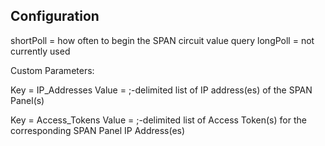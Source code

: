## Configuration

shortPoll = how often to begin the SPAN circuit value query
longPoll  = not currently used

Custom Parameters:

Key = IP_Addresses
Value = ;-delimited list of IP address(es) of the SPAN Panel(s)

Key = Access_Tokens
Value = ;-delimited list of Access Token(s) for the corresponding SPAN Panel IP Address(es)

